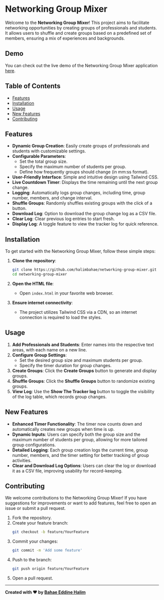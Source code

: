 
# Networking Group Mixer
Welcome to the **Networking Group Mixer**! This project aims to facilitate networking opportunities by creating groups of professionals and students. It allows users to shuffle and create groups based on a predefined set of members, ensuring a mix of experiences and backgrounds.

## Demo
You can check out the live demo of the Networking Group Mixer application [here](https://halimbahae.github.io/Networking-Group-Mixer/).

## Table of Contents

- [Features](#features)
- [Installation](#installation)
- [Usage](#usage)
- [New Features](#new-features)
- [Contributing](#contributing)

## Features

- **Dynamic Group Creation**: Easily create groups of professionals and students with customizable settings.
- **Configurable Parameters**:
  - Set the total group size.
  - Specify the maximum number of students per group.
  - Define how frequently groups should change (in mm:ss format).
- **User-Friendly Interface**: Simple and intuitive design using Tailwind CSS.
- **Live Countdown Timer**: Displays the time remaining until the next group change.
- **Logging**: Automatically logs group changes, including time, group number, members, and change interval.
- **Shuffle Groups**: Randomly shuffles existing groups with the click of a button.
- **Download Log**: Option to download the group change log as a CSV file.
- **Clear Log**: Clear previous log entries to start fresh.
- **Display Log**: A toggle feature to view the tracker log for quick reference.

## Installation

To get started with the Networking Group Mixer, follow these simple steps:

1. **Clone the repository**:
   ```bash
   git clone https://github.com/halimbahae/networking-group-mixer.git
   cd networking-group-mixer
   ```

2. **Open the HTML file**:
   - Open `index.html` in your favorite web browser.

3. **Ensure internet connectivity**:
   - The project utilizes Tailwind CSS via a CDN, so an internet connection is required to load the styles.

## Usage

1. **Add Professionals and Students**: Enter names into the respective text areas, with each name on a new line.
2. **Configure Group Settings**:
   - Set the desired group size and maximum students per group.
   - Specify the timer duration for group changes.
3. **Create Groups**: Click the **Create Groups** button to generate and display groups.
4. **Shuffle Groups**: Click the **Shuffle Groups** button to randomize existing groups.
5. **View Log**: Use the **Show The Tracker log** button to toggle the visibility of the log table, which records group changes.

## New Features

- **Enhanced Timer Functionality**: The timer now counts down and automatically creates new groups when time is up.
- **Dynamic Inputs**: Users can specify both the group size and the maximum number of students per group, allowing for more tailored group configurations.
- **Detailed Logging**: Each group creation logs the current time, group number, members, and the timer setting for better tracking of group activities.
- **Clear and Download Log Options**: Users can clear the log or download it as a CSV file, improving usability for record-keeping.

## Contributing

We welcome contributions to the Networking Group Mixer! If you have suggestions for improvements or want to add features, feel free to open an issue or submit a pull request.

1. Fork the repository.
2. Create your feature branch:
   ```bash
   git checkout -b feature/YourFeature
   ```
3. Commit your changes:
   ```bash
   git commit -m 'Add some feature'
   ```
4. Push to the branch:
   ```bash
   git push origin feature/YourFeature
   ```
5. Open a pull request.


---
**Created with ❤️ by [Bahae Eddine Halim](https://linkedin.com/in/halimbahae)**
